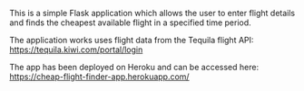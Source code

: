 This is a simple Flask application which allows the user to enter flight details and finds the cheapest available flight in a specified time period.

The application works uses flight data from the Tequila flight API:  
https://tequila.kiwi.com/portal/login

The app has been deployed on Heroku and can be accessed here:  
https://cheap-flight-finder-app.herokuapp.com/
